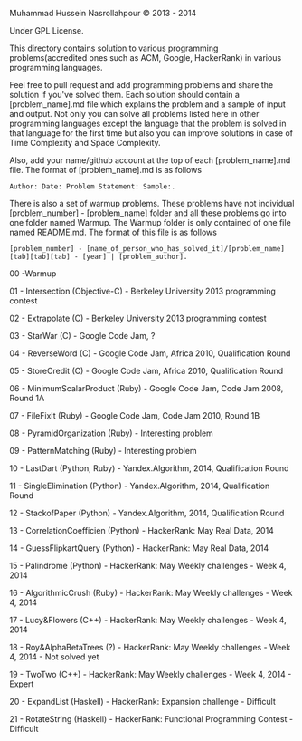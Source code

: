 Muhammad Hussein Nasrollahpour © 2013 -  2014

Under GPL License.

This directory contains solution to various programming problems(accredited ones such as ACM, Google, HackerRank) in various programming languages.

Feel free to pull request and add programming problems and share the solution if you've solved them. Each solution should contain a [problem_name].md file which explains the problem and a sample of input and output. Not only you can solve all problems listed here in other programming languages except the language that the problem is solved in that language for the first time but also you can improve solutions in case of Time Complexity and Space Complexity.

Also, add your name/github account at the top of each [problem_name].md file. The format of [problem_name].md is as follows

	Author: Date: Problem Statement: Sample:.

There is also a set of warmup problems. These problems have not individual [problem_number] - [problem_name] folder and all these problems go into one folder named Warmup. The Warmup folder is only contained of one file named README.md. The format of this file is as follows

	[problem_number] - [name_of_person_who_has_solved_it]/[problem_name] [tab][tab][tab] - [year] | [problem_author].

  00 -Warmup

  01 - Intersection 	       (Objective-C) 	  - Berkeley University 2013 programming contest

  02 - Extrapolate  	       (C)           	  - Berkeley University 2013 programming contest

  03 - StarWar      	       (C)               - Google Code Jam, ?

  04 - ReverseWord  	       (C)               - Google Code Jam, Africa 2010, Qualification Round

  05 - StoreCredit  	       (C)               - Google Code Jam, Africa 2010, Qualification Round

  06 - MinimumScalarProduct  (Ruby)        	  - Google Code Jam, Code Jam 2008, Round 1A

  07 - FileFixIt             (Ruby)        	  - Google Code Jam, Code Jam 2010, Round 1B

  08 - PyramidOrganization   (Ruby)        	  - Interesting problem

  09 - PatternMatching       (Ruby)        	  - Interesting problem

  10 - LastDart	      		  (Python, Ruby)	  - Yandex.Algorithm, 2014, Qualification Round

  11 - SingleElimination     (Python)	        - Yandex.Algorithm, 2014, Qualification Round

  12 - StackofPaper          (Python)          - Yandex.Algorithm, 2014, Qualification Round

  13 - CorrelationCoefficien (Python)          - HackerRank: May Real Data, 2014

  14 - GuessFlipkartQuery    (Python)          - HackerRank: May Real Data, 2014

  15 - Palindrome            (Python)          - HackerRank: May Weekly challenges - Week 4, 2014

  16 - AlgorithmicCrush      (Ruby)            - HackerRank: May Weekly challenges - Week 4, 2014

  17 - Lucy&Flowers          (C++)             - HackerRank: May Weekly challenges - Week 4, 2014

  18 - Roy&AlphaBetaTrees    (?)               - HackerRank: May Weekly challenges - Week 4, 2014 - Not solved yet

  19 - TwoTwo                (C++)             - HackerRank: May Weekly challenges - Week 4, 2014 - Expert

  20 - ExpandList			      (Haskell)		     - HackerRank: Expansion challenge - Difficult

  21 - RotateString          (Haskell)         - HackerRank: Functional Programming Contest - Difficult
